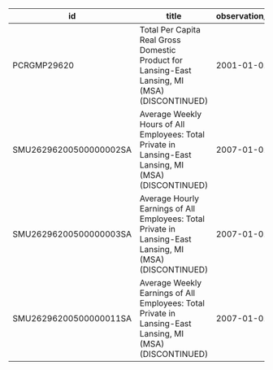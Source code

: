 | id                     | title                                                                                                    | observation_start   | observation_end   |
|------------------------|----------------------------------------------------------------------------------------------------------|---------------------|-------------------|
| PCRGMP29620            | Total Per Capita Real Gross Domestic Product for Lansing-East Lansing, MI (MSA) (DISCONTINUED)           | 2001-01-01          | 2017-01-01        |
| SMU26296200500000002SA | Average Weekly Hours of All Employees: Total Private in Lansing-East Lansing, MI (MSA) (DISCONTINUED)    | 2007-01-01          | 2022-03-01        |
| SMU26296200500000003SA | Average Hourly Earnings of All Employees: Total Private in Lansing-East Lansing, MI (MSA) (DISCONTINUED) | 2007-01-01          | 2022-03-01        |
| SMU26296200500000011SA | Average Weekly Earnings of All Employees: Total Private in Lansing-East Lansing, MI (MSA) (DISCONTINUED) | 2007-01-01          | 2022-03-01        |